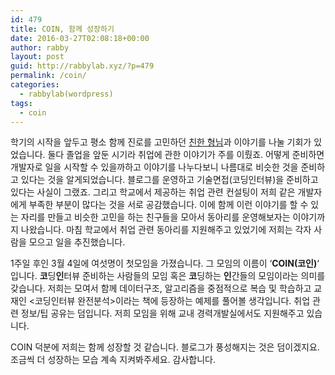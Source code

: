 ```yaml
---
id: 479
title: COIN, 함께 성장하기
date: 2016-03-27T02:08:18+00:00
author: rabby
layout: post
guid: http://rabbylab.xyz/?p=479
permalink: /coin/
categories:
  - rabbylab(wordpress)
tags:
  - coin
---
```

학기의 시작을 앞두고 평소 함께 진로를 고민하던 <a href="http://oyabun.xyz" target="_blank">친한 형님</a>과 이야기를 나눌 기회가 있었습니다. 둘다 졸업을 앞둔 시기라 취업에 관한 이야기가 주를 이뤘죠. 어떻게 준비하면 개발자로 일을 시작할 수 있을까하고 이야기를 나누다보니 나름대로 비슷한 것을 준비하고 있다는 것을 알게되었습니다. 블로그를 운영하고 기술면접(코딩인터뷰)을 준비하고 있다는 사실이 그랬죠. 그리고 학교에서 제공하는 취업 관련 컨설팅이 저희 같은 개발자에게 부족한 부분이 많다는 것을 서로 공감했습니다. 이에 함께 이런 이야기를 할 수 있는 자리를 만들고 비슷한 고민을 하는 친구들을 모아서 동아리를 운영해보자는 이야기까지 나왔습니다. 마침 학교에서 취업 관련 동아리를 지원해주고 있었기에 저희는 각자 사람을 모으고 일을 추진했습니다.

1주일 후인 3월 4일에 여섯명이 첫모임을 가졌습니다. 그 모임의 이름이 &#8216;**COIN(코인)**&#8216; 입니다. **코**딩**인**터뷰 준비하는 사람들의 모임 혹은 **코**딩하는 **인**간들의 모임이라는 의미를 갖습니다. 저희는 모여서 함께 데이터구조, 알고리즘을 중점적으로 복습 및 학습하고 교재인 <코딩인터뷰 완전분석>이라는 책에 등장하는 예제를 풀어볼 생각입니다. 취업 관련 정보/팁 공유는 덤입니다. 저희 모임을 위해 교내 경력개발실에서도 지원해주고 있습니다.

COIN 덕분에 저희는 함께 성장할 것 같습니다. 블로그가 풍성해지는 것은 덤이겠지요. 조금씩 더 성장하는 모습 계속 지켜봐주세요. 감사합니다.